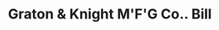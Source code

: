 ---
doi: 10.7916/D8FJ3TVV
date_other: '1880'
date_other_textual: 1880-1889
form: printed ephemera
genre:
- Invoices
name:
- Graton & Knight M'F'G Co.
object_in_context_url: https://biggert.cul.columbia.edu/items/view/ave_biggert_00529
subject_hierarchical_geographic:
- Worcester, Massachusetts, United States
subject_name:
- Graton & Knight M'F'G Co.
title: Graton & Knight M'F'G Co.. Bill
sort_title: Graton & Knight M'F'G Co.. Bill
call_number: ave_biggert_00529
coordinates:
- 42.266666666666666,-71.8
pid: ave_biggert_00529
identifiers: ave_biggert_00529
thumbnail: https://derivativo-3.library.columbia.edu/iiif/2/ldpd:343793/full/!256,256/0/native.jpg
permalink: "/items/ave_biggert_00529/"
layout: iiif-image-page
---